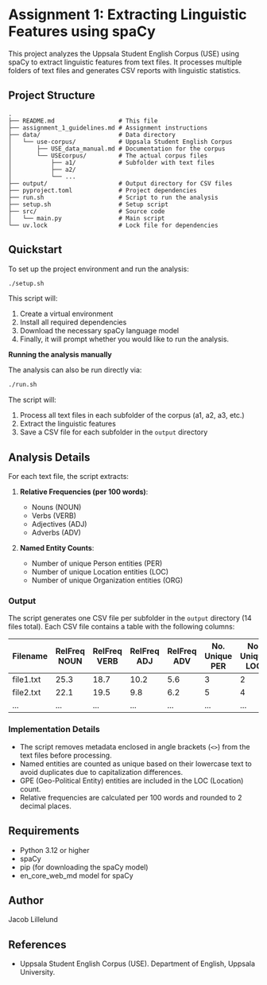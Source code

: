 # Assignment 1: Extracting Linguistic Features using spaCy

This project analyzes the Uppsala Student English Corpus (USE) using spaCy to extract linguistic features from text files. It processes multiple folders of text files and generates CSV reports with linguistic statistics.

## Project Structure

```
.
├── README.md                  # This file
├── assignment_1_guidelines.md # Assignment instructions
├── data/                      # Data directory
│   └── use-corpus/            # Uppsala Student English Corpus
│       ├── USE_data_manual.md # Documentation for the corpus
│       └── USEcorpus/         # The actual corpus files
│           ├── a1/            # Subfolder with text files
│           ├── a2/
│           └── ...
├── output/                    # Output directory for CSV files
├── pyproject.toml             # Project dependencies
├── run.sh                     # Script to run the analysis
├── setup.sh                   # Setup script
├── src/                       # Source code
│   └── main.py                # Main script
└── uv.lock                    # Lock file for dependencies
```

## Quickstart

To set up the project environment and run the analysis:

```bash
./setup.sh
```

This script will:
1. Create a virtual environment
2. Install all required dependencies
3. Download the necessary spaCy language model
4. Finally, it will prompt whether you would like to run the analysis.

**Running the analysis manually**

The analysis can also be run directly via:

```bash
./run.sh
```

The script will:
1. Process all text files in each subfolder of the corpus (a1, a2, a3, etc.)
2. Extract the linguistic features
3. Save a CSV file for each subfolder in the `output` directory

## Analysis Details

For each text file, the script extracts:

1. **Relative Frequencies (per 100 words)**:
   - Nouns (NOUN)
   - Verbs (VERB)
   - Adjectives (ADJ)
   - Adverbs (ADV)

2. **Named Entity Counts**:
   - Number of unique Person entities (PER)
   - Number of unique Location entities (LOC)
   - Number of unique Organization entities (ORG)

### Output

The script generates one CSV file per subfolder in the `output` directory (14 files total). Each CSV file contains a table with the following columns:

| Filename | RelFreq NOUN | RelFreq VERB | RelFreq ADJ | RelFreq ADV | No. Unique PER | No. Unique LOC | No. Unique ORG |
|----------|-------------|-------------|------------|------------|---------------|--------------|--------------|
| file1.txt | 25.3 | 18.7 | 10.2 | 5.6 | 3 | 2 | 1 |
| file2.txt | 22.1 | 19.5 | 9.8 | 6.2 | 5 | 4 | 0 |
| ... | ... | ... | ... | ... | ... | ... | ... |

### Implementation Details

- The script removes metadata enclosed in angle brackets (`<>`) from the text files before processing.
- Named entities are counted as unique based on their lowercase text to avoid duplicates due to capitalization differences.
- GPE (Geo-Political Entity) entities are included in the LOC (Location) count.
- Relative frequencies are calculated per 100 words and rounded to 2 decimal places.

## Requirements

- Python 3.12 or higher
- spaCy
- pip (for downloading the spaCy model)
- en_core_web_md model for spaCy

## Author

Jacob Lillelund

## References

- Uppsala Student English Corpus (USE). Department of English, Uppsala University.